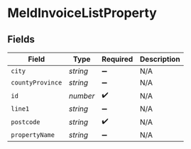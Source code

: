 # MeldInvoiceListProperty


## Fields

| Field              | Type               | Required           | Description        |
| ------------------ | ------------------ | ------------------ | ------------------ |
| `city`             | *string*           | :heavy_minus_sign: | N/A                |
| `countyProvince`   | *string*           | :heavy_minus_sign: | N/A                |
| `id`               | *number*           | :heavy_check_mark: | N/A                |
| `line1`            | *string*           | :heavy_minus_sign: | N/A                |
| `postcode`         | *string*           | :heavy_check_mark: | N/A                |
| `propertyName`     | *string*           | :heavy_minus_sign: | N/A                |
